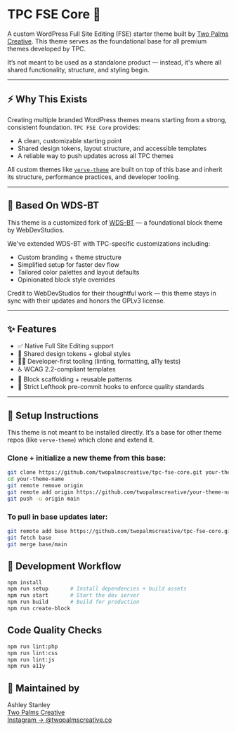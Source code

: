 # TPC FSE Core 🌴

A custom WordPress Full Site Editing (FSE) starter theme built by [Two Palms Creative](https://twopalmscreative.co). This theme serves as the foundational base for all premium themes developed by TPC.

It’s not meant to be used as a standalone product — instead, it's where all shared functionality, structure, and styling begin.

---

## ⚡ Why This Exists

Creating multiple branded WordPress themes means starting from a strong, consistent foundation. `TPC FSE Core` provides:

- A clean, customizable starting point
- Shared design tokens, layout structure, and accessible templates
- A reliable way to push updates across all TPC themes

All custom themes like [`verve-theme`](https://github.com/twopalmscreative/verve-theme) are built on top of this base and inherit its structure, performance practices, and developer tooling.

---

## 🧱 Based On WDS-BT

This theme is a customized fork of [WDS-BT](https://github.com/WebDevStudios/WDS-BT) — a foundational block theme by WebDevStudios.

We've extended WDS-BT with TPC-specific customizations including:

- Custom branding + theme structure
- Simplified setup for faster dev flow
- Tailored color palettes and layout defaults
- Opinionated block style overrides

Credit to WebDevStudios for their thoughtful work — this theme stays in sync with their updates and honors the GPLv3 license.

---

## ✨ Features

- ✅ Native Full Site Editing support
- 🎨 Shared design tokens + global styles
- 🧑‍💻 Developer-first tooling (linting, formatting, a11y tests)
- ♿ WCAG 2.2-compliant templates
- 🧰 Block scaffolding + reusable patterns
- 🚫 Strict Lefthook pre-commit hooks to enforce quality standards

---

## 🔧 Setup Instructions

This theme is not meant to be installed directly. It’s a base for other theme repos (like `verve-theme`) which clone and extend it.

### Clone + initialize a new theme from this base:

```bash
git clone https://github.com/twopalmscreative/tpc-fse-core.git your-theme-name
cd your-theme-name
git remote remove origin
git remote add origin https://github.com/twopalmscreative/your-theme-name.git
git push -u origin main 
```

### To pull in base updates later:

```bash
git remote add base https://github.com/twopalmscreative/tpc-fse-core.git
git fetch base
git merge base/main
```

## 📁 Development Workflow

```bash
npm install
npm run setup       # Install dependencies + build assets
npm run start       # Start the dev server
npm run build       # Build for production
npm run create-block
```

## Code Quality Checks

```bash
npm run lint:php
npm run lint:css
npm run lint:js
npm run a11y
```

## 👋 Maintained by

Ashley Stanley
<br>
[Two Palms Creative](https://twopalmscreative.co)
<br>
[Instagram → @twopalmscreative.co](https://instagram.com/twopalmscreative.co)